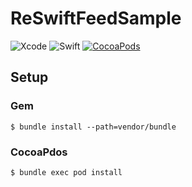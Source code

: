 # ReSwiftFeedSample

![Xcode](https://img.shields.io/badge/Xcode-9.2-brightgreen.svg)
![Swift](https://img.shields.io/badge/Swift-4-brightgreen.svg)
[![CocoaPods](https://img.shields.io/badge/CocoaPdos-1.4.0-brightgreen.svg)](https://cocoapods.org)

## Setup

### Gem

```
$ bundle install --path=vendor/bundle
```

### CocoaPdos

```
$ bundle exec pod install
```
